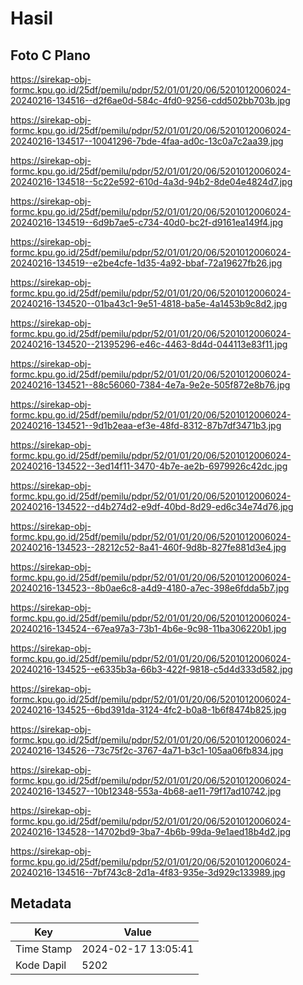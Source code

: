 # Hasil

## Foto C Plano

https://sirekap-obj-formc.kpu.go.id/25df/pemilu/pdpr/52/01/01/20/06/5201012006024-20240216-134516--d2f6ae0d-584c-4fd0-9256-cdd502bb703b.jpg

https://sirekap-obj-formc.kpu.go.id/25df/pemilu/pdpr/52/01/01/20/06/5201012006024-20240216-134517--10041296-7bde-4faa-ad0c-13c0a7c2aa39.jpg

https://sirekap-obj-formc.kpu.go.id/25df/pemilu/pdpr/52/01/01/20/06/5201012006024-20240216-134518--5c22e592-610d-4a3d-94b2-8de04e4824d7.jpg

https://sirekap-obj-formc.kpu.go.id/25df/pemilu/pdpr/52/01/01/20/06/5201012006024-20240216-134519--6d9b7ae5-c734-40d0-bc2f-d9161ea149f4.jpg

https://sirekap-obj-formc.kpu.go.id/25df/pemilu/pdpr/52/01/01/20/06/5201012006024-20240216-134519--e2be4cfe-1d35-4a92-bbaf-72a19627fb26.jpg

https://sirekap-obj-formc.kpu.go.id/25df/pemilu/pdpr/52/01/01/20/06/5201012006024-20240216-134520--01ba43c1-9e51-4818-ba5e-4a1453b9c8d2.jpg

https://sirekap-obj-formc.kpu.go.id/25df/pemilu/pdpr/52/01/01/20/06/5201012006024-20240216-134520--21395296-e46c-4463-8d4d-044113e83f11.jpg

https://sirekap-obj-formc.kpu.go.id/25df/pemilu/pdpr/52/01/01/20/06/5201012006024-20240216-134521--88c56060-7384-4e7a-9e2e-505f872e8b76.jpg

https://sirekap-obj-formc.kpu.go.id/25df/pemilu/pdpr/52/01/01/20/06/5201012006024-20240216-134521--9d1b2eaa-ef3e-48fd-8312-87b7df3471b3.jpg

https://sirekap-obj-formc.kpu.go.id/25df/pemilu/pdpr/52/01/01/20/06/5201012006024-20240216-134522--3ed14f11-3470-4b7e-ae2b-6979926c42dc.jpg

https://sirekap-obj-formc.kpu.go.id/25df/pemilu/pdpr/52/01/01/20/06/5201012006024-20240216-134522--d4b274d2-e9df-40bd-8d29-ed6c34e74d76.jpg

https://sirekap-obj-formc.kpu.go.id/25df/pemilu/pdpr/52/01/01/20/06/5201012006024-20240216-134523--28212c52-8a41-460f-9d8b-827fe881d3e4.jpg

https://sirekap-obj-formc.kpu.go.id/25df/pemilu/pdpr/52/01/01/20/06/5201012006024-20240216-134523--8b0ae6c8-a4d9-4180-a7ec-398e6fdda5b7.jpg

https://sirekap-obj-formc.kpu.go.id/25df/pemilu/pdpr/52/01/01/20/06/5201012006024-20240216-134524--67ea97a3-73b1-4b6e-9c98-11ba306220b1.jpg

https://sirekap-obj-formc.kpu.go.id/25df/pemilu/pdpr/52/01/01/20/06/5201012006024-20240216-134525--e6335b3a-66b3-422f-9818-c5d4d333d582.jpg

https://sirekap-obj-formc.kpu.go.id/25df/pemilu/pdpr/52/01/01/20/06/5201012006024-20240216-134525--6bd391da-3124-4fc2-b0a8-1b6f8474b825.jpg

https://sirekap-obj-formc.kpu.go.id/25df/pemilu/pdpr/52/01/01/20/06/5201012006024-20240216-134526--73c75f2c-3767-4a71-b3c1-105aa06fb834.jpg

https://sirekap-obj-formc.kpu.go.id/25df/pemilu/pdpr/52/01/01/20/06/5201012006024-20240216-134527--10b12348-553a-4b68-ae11-79f17ad10742.jpg

https://sirekap-obj-formc.kpu.go.id/25df/pemilu/pdpr/52/01/01/20/06/5201012006024-20240216-134528--14702bd9-3ba7-4b6b-99da-9e1aed18b4d2.jpg

https://sirekap-obj-formc.kpu.go.id/25df/pemilu/pdpr/52/01/01/20/06/5201012006024-20240216-134516--7bf743c8-2d1a-4f83-935e-3d929c133989.jpg


## Metadata

| Key        | Value               |
| ---------- | ------------------- |
| Time Stamp | 2024-02-17 13:05:41 |
| Kode Dapil | 5202                |




